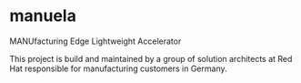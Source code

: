 # manuela
MANUfacturing Edge Lightweight Accelerator

This project is build and maintained by a group of solution architects at Red Hat responsible for manufacturing customers in Germany. 
